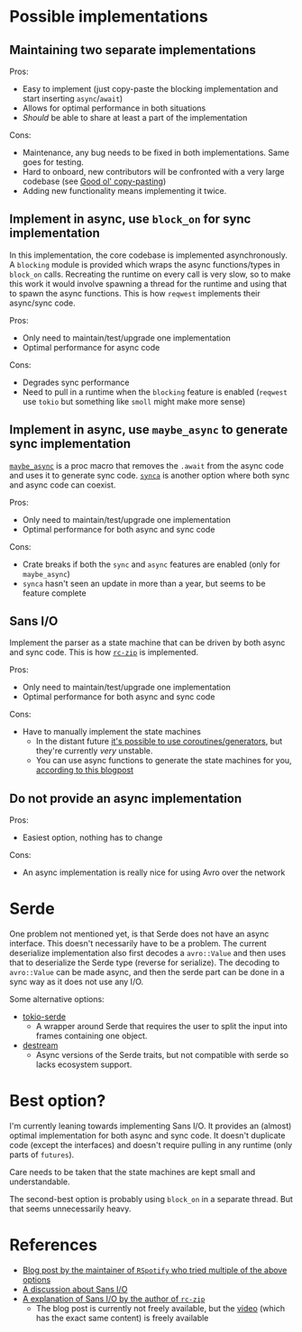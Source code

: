 # Possible implementations

## Maintaining two separate implementations

Pros:
 - Easy to implement (just copy-paste the blocking implementation and start inserting `async`/`await`)
 - Allows for optimal performance in both situations
 - *Should* be able to share at least a part of the implementation

Cons:
 - Maintenance, any bug needs to be fixed in both implementations. Same goes for testing.
 - Hard to onboard, new contributors will be confronted with a very large codebase (see [Good ol' copy-pasting](https://nullderef.com/blog/rust-async-sync/#good-ol-copy-pasting))
 - Adding new functionality means implementing it twice.

## Implement in async, use `block_on` for sync implementation

In this implementation, the core codebase is implemented asynchronously. A `blocking` module is provided which wraps
the async functions/types in `block_on` calls. Recreating the runtime on every call is very slow, so to make this work
it would involve spawning a thread for the runtime and using that to spawn the async functions. This is how `reqwest`
implements their async/sync code.

Pros:
 - Only need to maintain/test/upgrade one implementation
 - Optimal performance for async code

Cons:
 - Degrades sync performance
 - Need to pull in a runtime when the `blocking` feature is enabled (`reqwest` use `tokio` but something like `smoll` might make more sense)

## Implement in async, use `maybe_async` to generate sync implementation

[`maybe_async`](https://crates.io/crates/maybe-async) is a proc macro that removes the `.await` from the async code and uses it to generate sync code. [`synca`](https://docs.rs/synca/latest/synca/) is another option where both sync and async code can coexist.

Pros:
 - Only need to maintain/test/upgrade one implementation
 - Optimal performance for both async and sync code

Cons:
 - Crate breaks if both the `sync` and `async` features are enabled (only for `maybe_async`)
 - `synca` hasn't seen an update in more than a year, but seems to be feature complete

## Sans I/O

Implement the parser as a state machine that can be driven by both async and sync code. This is how [`rc-zip`](https://lib.rs/crates/rc-zip)
is implemented.

Pros:
 - Only need to maintain/test/upgrade one implementation
 - Optimal performance for both async and sync code

Cons:
 - Have to manually implement the state machines
   - In the distant future [it's possible to use coroutines/generators](https://internals.rust-lang.org/t/using-coroutines-for-a-sans-io-parser/22968), but they're currently *very* unstable.
   - You can use async functions to generate the state machines for you, [according to this blogpost](https://jeffmcbride.net/blog/2025/05/16/rust-async-functions-as-state-machines/)

## Do not provide an async implementation

Pros:
 - Easiest option, nothing has to change

Cons:
 - An async implementation is really nice for using Avro over the network

# Serde

One problem not mentioned yet, is that Serde does not have an async interface. This doesn't necessarily have to be a problem.
The current deserialize implementation also first decodes a `avro::Value` and then uses that to deserialize the Serde type (reverse for serialize).
The decoding to `avro::Value` can be made async, and then the serde part can be done in a sync way as it does not use any I/O.

Some alternative options:
- [tokio-serde](https://docs.rs/tokio-serde/latest/tokio_serde/index.html)
  - A wrapper around Serde that requires the user to split the input into frames containing one object.
- [destream](https://docs.rs/destream/0.9.0/destream/index.html)
  - Async versions of the Serde traits, but not compatible with serde so lacks ecosystem support.

# Best option?

I'm currently leaning towards implementing Sans I/O. It provides an (almost) optimal implementation for both async and sync code.
It doesn't duplicate code (except the interfaces) and doesn't require pulling in any runtime (only parts of `futures`).

Care needs to be taken that the state machines are kept small and understandable.

The second-best option is probably using `block_on` in a separate thread. But that seems unnecessarily heavy.

# References

- [Blog post by the maintainer of `RSpotify` who tried multiple of the above options](https://nullderef.com/blog/rust-async-sync/)
- [A discussion about Sans I/O](https://sdr-podcast.com/episodes/sans-io/)
- [A explanation of Sans I/O by the author of `rc-zip`](https://fasterthanli.me/articles/the-case-for-sans-io)
  - The blog post is currently not freely available, but the [video](https://www.youtube.com/watch?v=RYHYiXMJdZI) (which has the exact same content) is freely available
